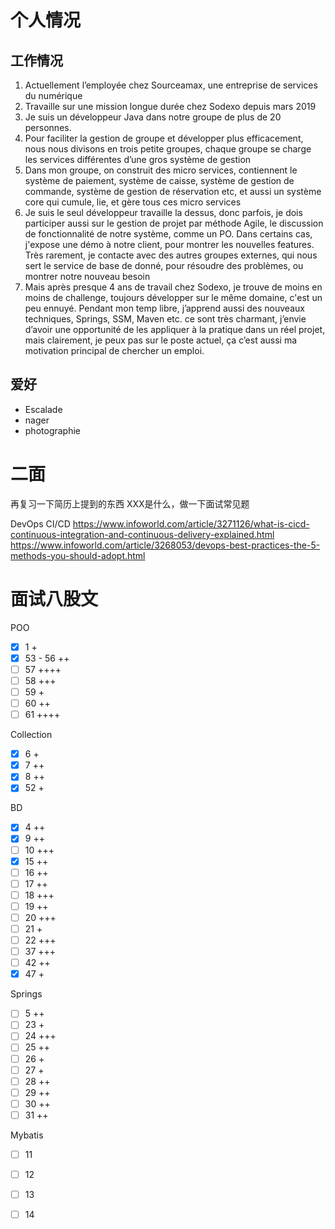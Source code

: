 # 个人情况

## 工作情况

1. Actuellement l’employée chez Sourceamax, une entreprise de services du numérique
2. Travaille sur une mission longue durée chez Sodexo depuis mars 2019
3. Je suis un développeur Java dans notre groupe de plus de 20 personnes.
4. Pour faciliter la gestion de groupe et développer plus efficacement, nous nous divisons en trois petite groupes, chaque groupe se charge les services différentes d’une gros système de gestion
5. Dans mon groupe, on construit des micro services, contiennent le système de paiement, système de caisse, système de gestion de commande, système de gestion de réservation etc, et aussi un système core qui cumule, lie, et gère tous ces micro services
6. Je suis le seul développeur travaille la dessus, donc parfois, je dois participer aussi sur le gestion de projet par méthode Agile, le discussion de fonctionnalité de notre système, comme un PO. Dans certains cas, j'expose une démo à notre client, pour montrer les nouvelles features. Très rarement, je contacte avec des autres groupes externes, qui nous sert le service de base de donné, pour résoudre des problèmes, ou montrer notre nouveau besoin
7. Mais après presque 4 ans de travail chez Sodexo, je trouve de moins en moins de challenge, toujours développer sur le même domaine, c'est un peu ennuyé. Pendant mon temp libre, j’apprend aussi des nouveaux techniques, Springs, SSM, Maven etc. ce sont très charmant, j’envie d’avoir une opportunité de les appliquer à la pratique dans un réel projet, mais clairement, je peux pas sur le poste actuel, ça c’est aussi ma motivation principal de chercher un emploi.

## 爱好

- Escalade
- nager
- photographie

# 二面

再复习一下简历上提到的东西
XXX是什么，做一下面试常见题

DevOps
CI/CD
https://www.infoworld.com/article/3271126/what-is-cicd-continuous-integration-and-continuous-delivery-explained.html
https://www.infoworld.com/article/3268053/devops-best-practices-the-5-methods-you-should-adopt.html

# 面试八股文

POO
- [x] 1 +
- [x] 53 - 56 ++
- [ ] 57 ++++
- [ ] 58 +++
- [ ] 59 +
- [ ] 60 ++
- [ ] 61 ++++

Collection
- [x] 6 +
- [x] 7 ++
- [x] 8 ++
- [x] 52 +

BD
- [x] 4 ++
- [x] 9 ++
- [ ] 10 +++
- [x] 15 ++
- [ ] 16 ++
- [ ] 17 ++
- [ ] 18 +++
- [ ] 19 ++
- [ ] 20 +++
- [ ] 21 +
- [ ] 22 +++
- [ ] 37 +++
- [ ] 42 ++
- [x] 47 +

Springs
- [ ] 5 ++
- [ ] 23 +
- [ ] 24 +++
- [ ] 25 ++
- [ ] 26 +
- [ ] 27 +
- [ ] 28 ++
- [ ] 29 ++
- [ ] 30 ++
- [ ] 31 ++

Mybatis
- [ ] 11
- [ ] 12
- [ ] 13
- [ ] 14

